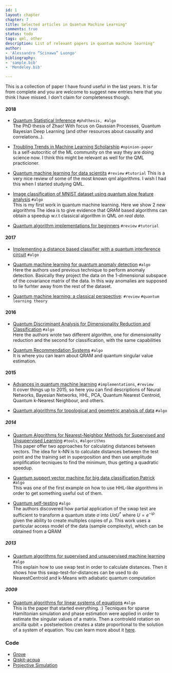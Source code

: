 ```yaml
---
id: 1
layout: chapter
chapter: 7 
title: Selected articles in Quantum Machine Learning"
comments: true 
status: todo
tags: qml, other
description: List of relevant papers in quantum machine learning"
author:
- 'Alessandro “Scinawa” Luongo'
bibliography:
- 'sample.bib'
- 'Mendeley.bib'

---
```


This is a collection of paper I have found useful in the last years. It is far from complete and you are welcome to suggest new entries here that you think I have missed.
I don't claim for completeness though. 

#### 2018
- [Quantum Statistical Inference](https://arxiv.org/pdf/1812.04877.pdf) `#phdthesis, #algo`  
The PhD thesis of Zhao! With focus on Gaussian Processes, Quantum Bayesian Deep Learning (and other resources about causality and correlations..).

- [Troubling Trends in Machine Learning Scholarship](https://arxiv.org/pdf/1807.03341.pdf) `#opinion-paper`  
Is a self-autocritic of the ML community on the way they are doing science now. I think this might be relevant as well for the QML practicioner.

- [Quantum machine learning for data scientits](https://arxiv.org/pdf/1804.10068.pdf) `#review`  `#tutorial`
This is a very nice review of some of the most known qml algorithms. I wish I had this when I started studying QML.  

- [Image classification of MNIST dataset using quantum slow feature analysis]() `#algo`  
This is my first work in quantum machine learning. Here we show 2 new algorithms 
The idea is to give evidence that QRAM based algorithms can obtain a speedup w.r.t classical algorithm in QML *on real data*.

- [Quantum algorithm implementations for beginners](https://arxiv.org/pdf/1804.03719.pdf) `#review` `#tutorial`  

#### 2017

- [Implementing a distance based classifier with a quantum interference circuit]()  `#algo`  


- [Quantum machine learning for quantum anomaly detection]() `#algo`  
Here the authors used previous technique to perform anomaly detection. Basically they project the data on the 1-dimensional subspace of the covariance matrix of the data. In this way anomalies are supposed to lie furhter away from the rest of the dataset. 

- [ Quantum machine learning: a classical perspective](https://arxiv.org/pdf/1707.08561.pdf): `#review` `#quantum learning theory` 


#### 2016
- [Quantum Discriminant Analysis for Dimensionality Reduction and Classification]()  `#algo`  
Here the authors wrote two different algorithm, one for dimensionality reduction and the second for classification, with the same capabilities 


- [Quantum Recommendation Systems]() `#algo`  
It is where you can learn about QRAM and quantum singular value estimation. 

#### 2015

- [Advances in quantum machine learning]( https://arxiv.org/pdf/1512.02900.pdf ) `#implementations`,  `#review`   
It cover things up to 2015, so here you can find descriptions of Neural Networks, Bayesian Networks, HHL, PCA, Quantum Nearest Centroid, Quantum k-Nearest Neighbour, and others.

- [Quantum algorithms for topological and geometric analysis of data]() `#algo`  

##### 2014

- [Quantum Algorithms for Nearest-Neighbor Methods for Supervised and Unsupervised Learning]() `#tools`, `#algorithms`  
This paper offer two approaches for calculating distances between vectors. 
The idea for k-NN is to calculate distances between the test point and the training set in superposition and then use amplitude amplification tecniques to find the minimum, thus getting a quadratic speedup.
 
- [Quantum support vector machine for big data classification Patrick]() `#algo`  
This was one of the first example on how to use HHL-like algorithms in order to get something useful out of them.  


- [Quantum self-testing]()  `#algo`  
The authors discovered how partial application of the swap test are sufficient to transform a quantum state $\sigma$ into $U\sigma U^\dagger$ where $U=e^{-i\rho}$ given the ability to create multiples copies of $\rho$. 
This work uses a particular access model of the data (sample complexity), which can be obtained from a QRAM 

##### 2013
- [Quantum algorithms for supervised and unsupervised machine learning](https://arxiv.org/pdf/1307.0411.pdf) `#algo`  
This explain how to use swap test in order to calculate distances. Then it shows how this swap-test-for-distances can be used to do NearestCentroid and k-Means with adiabatic quantum computation 



##### 2009
- [Quantum algorithms for linear systems of equations]() `#algo`  
This is the paper that started everything. :) Tecniques for sparse Hamiltonian simulation and phase estimation were applied in order to estimate the singular values of a matrix. Then a controleld rotation on ancilla qubit + postselection creates a state proportional to the solution of a system of equation. You can learn more about it [here](HHL). 


### Code

- [Grove](http://grove-docs.readthedocs.io/en/latest/)
- [Qiskit-acqua]() 
- [Projective Simulation](https://projectivesimulation.org)

